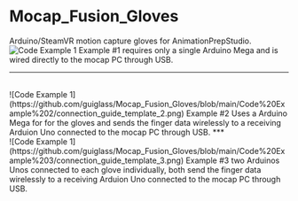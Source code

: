 # Mocap_Fusion_Gloves
Arduino/SteamVR motion capture gloves for AnimationPrepStudio. 
<br>
![Code Example 1](https://github.com/guiglass/Mocap_Fusion_Gloves/blob/main/Code%20Example%201/connection_guide_template_1.png)
Example #1 requires only a single Arduino Mega and is wired directly to the mocap PC through USB.
***
<br>
![Code Example 1](https://github.com/guiglass/Mocap_Fusion_Gloves/blob/main/Code%20Example%202/connection_guide_template_2.png)
Example #2 Uses a Arduino Mega for for the gloves and sends the finger data wirelessly to a receiving Arduion Uno connected to the mocap PC through USB.
***
<br>
![Code Example 1](https://github.com/guiglass/Mocap_Fusion_Gloves/blob/main/Code%20Example%203/connection_guide_template_3.png)
Example #3 two Arduinos Unos connected to each glove individually, both send the finger data wirelessly to a receiving Arduion Uno connected to the mocap PC through USB.
